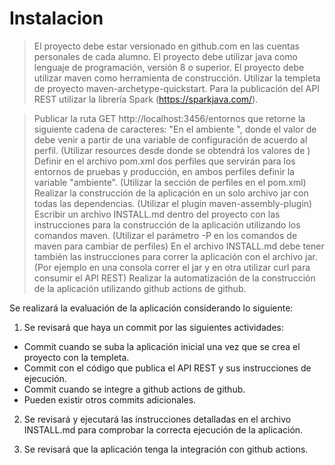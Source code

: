 # Instalacion
> El proyecto debe estar versionado en github.com en las cuentas personales de cada alumno.
> El proyecto debe utilizar java como lenguaje de programación, versión 8 o superior.
> El proyecto debe utilizar maven como herramienta de construcción.
> Utilizar la templeta de proyecto maven-archetype-quickstart.
> Para la publicación del API REST utilizar la librería Spark (https://sparkjava.com/).

> Publicar la ruta GET http://localhost:3456/entornos que retorne la siguiente cadena de caracteres: "En el ambiente <ambiente>", donde el valor de <ambiente> debe venir a partir de una variable de configuración de acuerdo al perfil. (Utilizar resources desde donde se obtendrá los valores de <ambiente>)
> Definir en el archivo pom.xml dos perfiles que servirán para los entornos de pruebas y producción, en ambos perfiles definir la variable "ambiente". (Utilizar la sección de perfiles en el pom.xml)
> Realizar la construcción de la aplicación en un solo archivo jar con todas las dependencias. (Utilizar el plugin maven-assembly-plugin)
> Escribir un archivo INSTALL.md dentro del proyecto con las instrucciones para la construcción de la aplicación utilizando los comandos maven. (Utilizar el parámetro -P en los comandos de maven para cambiar de perfiles)
> En el archivo INSTALL.md debe tener también las instrucciones para correr la aplicación con el archivo jar. (Por ejemplo en una consola correr el jar y en otra utilizar curl para consumir el API REST)
> Realizar la automatización de la construcción de la aplicación utilizando github actions de github.

Se realizará la evaluación de la aplicación considerando lo siguiente:

1. Se revisará que haya un commit por las siguientes actividades:
- Commit cuando se suba la aplicación inicial una vez que se crea el proyecto con la templeta.
- Commit con el código que publica el API REST y sus instrucciones de ejecución.
- Commit cuando se integre a github actions de github.
- Pueden existir otros commits adicionales.

2. Se revisará y ejecutará las instrucciones detalladas en el archivo INSTALL.md para comprobar la correcta ejecución de la aplicación.

3. Se revisará que la aplicación tenga la integración con github actions.